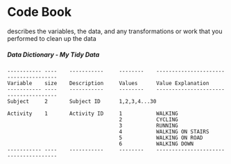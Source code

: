 Code Book
=========
describes the variables, the data, and any transformations or work that you performed to clean up the data

##### Data Dictionary - My Tidy Data

	-----------	----	-----------		--------	--------------------------------------
	Variable	size	Description		Values		Value Explanation
	-----------	----	-----------		--------	--------------------------------------
	Subject		2		Subject ID		1,2,3,4...30
	
	Activity	1		Activity ID		1			WALKING
										2			CYCLING
										3			RUNNING
										4			WALKING ON STAIRS
										5			WALKING ON ROAD
										6			WALKING DOWN
	-----------	----	-----------		--------	--------------------------------------
